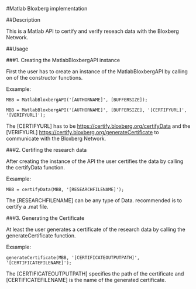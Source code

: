 #Matlab Bloxberg implementation

##Description

This is a Matlab API to certify and verify reseach data with
the Bloxberg Network.

##Usage

###1. Creating the MatlabBloxbergAPI instance

First the user has to create an instance of the MatlabBloxbergAPI by
calling on of the constructor functions.

Exsample:
```
MBB = MatlabBloxbergAPI('[AUTHORNAME]', [BUFFERSIZE]);

MBB = MatlabBloxbergAPI('[AUTHORNAME]', [BUFFERSIZE], '[CERTIFYURL]', '[VERIFYURL]');
```
The [CERTIFYURL] has to be https://certify.bloxberg.org/certifyData and 
the [VERIFYURL] https://certify.bloxberg.org/generateCertificate to
communicate with the Bloxberg Network.

###2. Certifing the research data

After creating the instance of the API the user certifies the data by
calling the certifyData function.

Exsample:
```
MBB = certifyData(MBB, '[RESEARCHFILENAME]');
```
The [RESEARCHFILENAME] can be any type of Data. recommended is to certify
a .mat file.

###3. Generating the Certificate

At least the user generates a certificate of the research data by calling
the generateCertificate function.

Exsample:
```
generateCertificate(MBB, '[CERTIFICATEOUTPUTPATH]', '[CERTIFICATEFILENAME]');
```
The [CERTIFICATEOUTPUTPATH] specifies the path of the certificate
and [CERTIFICATEFILENAME] is the name of the generated certificate.
